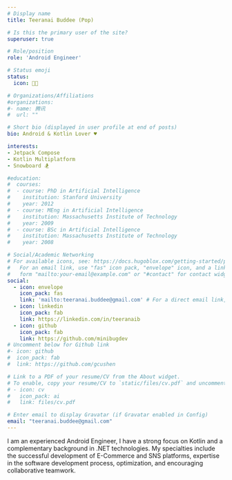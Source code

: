 ```yaml
---
# Display name
title: Teeranai Buddee (Pop)

# Is this the primary user of the site?
superuser: true

# Role/position
role: 'Android Engineer'

# Status emoji
status:
  icon: 🧑‍💻

# Organizations/Affiliations
#organizations:
#- name: 腾讯
#  url: ""

# Short bio (displayed in user profile at end of posts)
bio: Android & Kotlin Lover ♥️

interests:
- Jetpack Compose
- Kotlin Multiplatform
- Snowboard 🏂

#education:
#  courses:
#  - course: PhD in Artificial Intelligence
#    institution: Stanford University
#    year: 2012
#  - course: MEng in Artificial Intelligence
#    institution: Massachusetts Institute of Technology
#    year: 2009
#  - course: BSc in Artificial Intelligence
#    institution: Massachusetts Institute of Technology
#    year: 2008

# Social/Academic Networking
# For available icons, see: https://docs.hugoblox.com/getting-started/page-builder/#icons
#   For an email link, use "fas" icon pack, "envelope" icon, and a link in the
#   form "mailto:your-email@example.com" or "#contact" for contact widget.
social:
  - icon: envelope
    icon_pack: fas
    link: 'mailto:teeranai.buddee@gmail.com' # For a direct email link, use "mailto:test@example.org".
  - icon: linkedin
    icon_pack: fab
    link: https://linkedin.com/in/teeranaib
  - icon: github
    icon_pack: fab
    link: https://github.com/minibugdev
# Uncomment below for Github link
#- icon: github
#  icon_pack: fab
#  link: https://github.com/gcushen

# Link to a PDF of your resume/CV from the About widget.
# To enable, copy your resume/CV to `static/files/cv.pdf` and uncomment the lines below.
# - icon: cv
#   icon_pack: ai
#   link: files/cv.pdf

# Enter email to display Gravatar (if Gravatar enabled in Config)
email: "teeranai.buddee@gmail.com"
---
```


I am an experienced Android Engineer, I have a strong focus on Kotlin and a complementary background in .NET technologies. My specialties include the successful development of E-Commerce and SNS platforms, expertise in the software development process, optimization, and encouraging collaborative teamwork.
